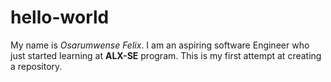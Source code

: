 # hello-world
My name is _Osarumwense Felix_.
I am an aspiring software Engineer who just started learning at **ALX-SE** program.
This is my first attempt at creating a repository.
